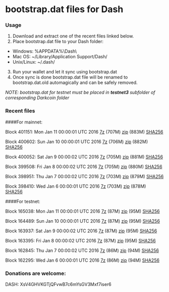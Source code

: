 # bootstrap.dat files for Dash

### Usage

1. Download and extract one of the recent files linked below.
2. Place bootstrap.dat file to your Dash folder:
 - Windows: %APPDATA%\Dash\
 - Mac OS: ~/Library/Application Support/Dash/
 - Unix/Linux: ~/.dash/
3. Run your wallet and let it sync using bootstrap.dat
4. Once sync is done bootstrap.dat file will be renamed to bootstrap.dat.old automagically and can be safely removed.

_NOTE: bootstrap.dat for testnet must be placed in **testnet3** subfolder of corresponding Darkcoin folder_

### Recent files

####For mainnet:

Block 401151: Mon Jan 11 00:00:01 UTC 2016 [7z](https://transfer.sh/mf9Xn/bootstrap.dat.20160111.7z) (707M) [zip](https://transfer.sh/BnHFs/bootstrap.dat.20160111.zip) (883M) [SHA256](https://transfer.sh/16Czu4/sha256.txt)

Block 400602: Sun Jan 10 00:00:01 UTC 2016 [7z](https://transfer.sh/Jp77T/bootstrap.dat.20160110.7z) (706M) [zip](https://transfer.sh/OMDyl/bootstrap.dat.20160110.zip) (882M) [SHA256](https://transfer.sh/lxfz8/sha256.txt)

Block 400052: Sat Jan  9 00:00:02 UTC 2016 [7z](https://transfer.sh/51zr7/bootstrap.dat.20160109.7z) (705M) [zip](https://transfer.sh/2zUEu/bootstrap.dat.20160109.zip) (881M) [SHA256](https://transfer.sh/Ix0sZ/sha256.txt)

Block 399508: Fri Jan  8 00:00:02 UTC 2016 [7z](https://transfer.sh/9yu8F/bootstrap.dat.20160108.7z) (705M) [zip](https://transfer.sh/D3sQu/bootstrap.dat.20160108.zip) (880M) [SHA256](https://transfer.sh/17isd0/sha256.txt)

Block 398951: Thu Jan  7 00:00:02 UTC 2016 [7z](https://transfer.sh/VQHhN/bootstrap.dat.20160107.7z) (703M) [zip](https://transfer.sh/P9Zkr/bootstrap.dat.20160107.zip) (879M) [SHA256](https://transfer.sh/9F9jp/sha256.txt)

Block 398410: Wed Jan  6 00:00:01 UTC 2016 [7z](https://transfer.sh/wGpKu/bootstrap.dat.20160106.7z) (703M) [zip](https://transfer.sh/13fKNH/bootstrap.dat.20160106.zip) (878M) [SHA256](https://transfer.sh/x6Bll/sha256.txt)

####For testnet:

Block 165038: Mon Jan 11 00:00:01 UTC 2016 [7z](https://transfer.sh/1KAmB/bootstrap.dat.20160111.7z) (87M) [zip](https://transfer.sh/3f0rG/bootstrap.dat.20160111.zip) (95M) [SHA256](https://transfer.sh/rUc07/sha256.txt)

Block 164489: Sun Jan 10 00:00:01 UTC 2016 [7z](https://transfer.sh/mG9Ta/bootstrap.dat.20160110.7z) (87M) [zip](https://transfer.sh/SLlEG/bootstrap.dat.20160110.zip) (95M) [SHA256](https://transfer.sh/v42un/sha256.txt)

Block 163937: Sat Jan  9 00:00:02 UTC 2016 [7z](https://transfer.sh/iUMvL/bootstrap.dat.20160109.7z) (87M) [zip](https://transfer.sh/12BKbO/bootstrap.dat.20160109.zip) (95M) [SHA256](https://transfer.sh/V8BAh/sha256.txt)

Block 163395: Fri Jan  8 00:00:02 UTC 2016 [7z](https://transfer.sh/ARzle/bootstrap.dat.20160108.7z) (87M) [zip](https://transfer.sh/pdacc/bootstrap.dat.20160108.zip) (95M) [SHA256](https://transfer.sh/xFdJ3/sha256.txt)

Block 162845: Thu Jan  7 00:00:02 UTC 2016 [7z](https://transfer.sh/178srN/bootstrap.dat.20160107.7z) (86M) [zip](https://transfer.sh/1ba0dA/bootstrap.dat.20160107.zip) (94M) [SHA256](https://transfer.sh/pMhlk/sha256.txt)

Block 162295: Wed Jan  6 00:00:01 UTC 2016 [7z](https://transfer.sh/kq5yn/bootstrap.dat.20160106.7z) (86M) [zip](https://transfer.sh/12Sn4o/bootstrap.dat.20160106.zip) (94M) [SHA256](https://transfer.sh/E83df/sha256.txt)

### Donations are welcome:

DASH: XsV4GHVKGTjQFvwB7c6mYsGV3Mxf7iser6
